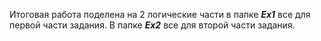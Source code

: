 Итоговая работа поделена на 2 логические части в папке ***Ex1*** все для первой части задания. В папке ***Ex2*** все для второй части задания. 